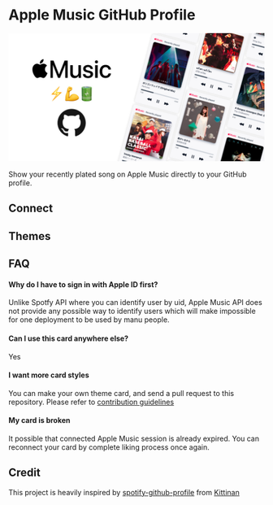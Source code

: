 # Apple Music GitHub Profile

![cover](./img/cover.jpg)

Show your recently plated song on Apple Music directly to your GitHub profile.

## Connect

## Themes

## FAQ

#### Why do I have to sign in with Apple ID first?
Unlike Spotfy API where you can identify user by uid, Apple Music API does not provide any possible way to identify users which will make impossible for one deployment to be used by manu people.

#### Can I use this card anywhere else?
Yes

#### I want more card styles
You can make your own theme card, and send a pull request to this repository. Please refer to [contribution guidelines]()

#### My card is broken
It possible that connected Apple Music session is already expired. You can reconnect your card by complete liking process once again.

## Credit

This project is heavily inspired by [spotify-github-profile](https://github.com/kittinan/spotify-github-profile) from [Kittinan](https://github.com/kittinan)
